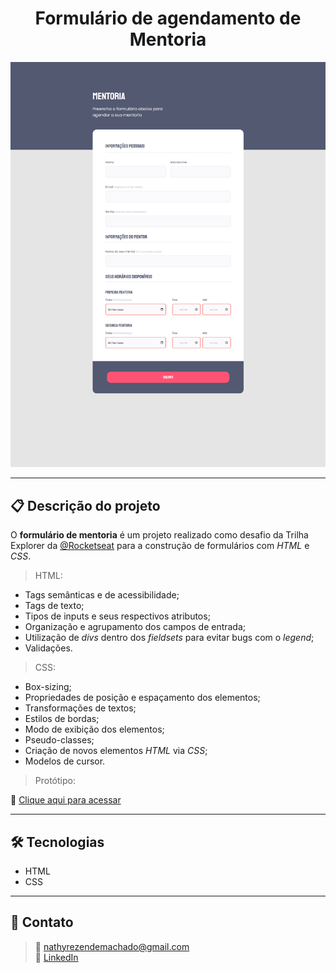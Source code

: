 <h1 align="center">Formulário de agendamento de Mentoria</h1>

![Imagem da página desenvolvida](./.github/preview-form.png)

<hr>

## 📋 Descrição do projeto

O <strong>formulário de mentoria</strong> é um projeto realizado como desafio da Trilha Explorer da <a href="https://www.rocketseat.com.br/">@Rocketseat</a> para a construção de formulários com <em>HTML</em> e <em>CSS</em>.

> HTML:
- Tags semânticas e de acessibilidade;
- Tags de texto;
- Tipos de inputs e seus respectivos atributos;
- Organização e agrupamento dos campos de entrada;
- Utilização de <em>divs</em> dentro dos <em>fieldsets</em> para evitar bugs com o <em>legend</em>;
- Validações.
 
> CSS:
- Box-sizing;
- Propriedades de posição e espaçamento dos elementos;
- Transformações de textos;
- Estilos de bordas;
- Modo de exibição dos elementos;
- Pseudo-classes;
- Criação de novos elementos <em>HTML</em> via <em>CSS</em>;
- Modelos de cursor.

> Protótipo:

🔗 [Clique aqui para acessar](https://nathxrz.github.io/TrilhaExplorer-forms-2/)
 
<hr>

## 🛠️ Tecnologias
- HTML
- CSS

<hr>

## 📩 Contato
> 📧 nathyrezendemachado@gmail.com <br>
> 💼 <a href="https://www.linkedin.com/in/nathalia-machado-021b1b230/"> LinkedIn</a> <br>

    